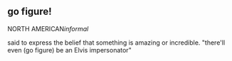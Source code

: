 ## go figure!


<Span>NORTH AMERICAN<i>informal</i></Span>

said to express the belief that something is amazing or incredible.
"there'll even (go figure) be an Elvis impersonator"